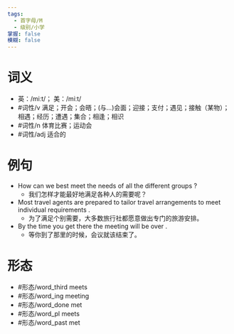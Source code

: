 ```yaml
---
tags:
  - 首字母/M
  - 级别/小学
掌握: false
模糊: false
---
```

# 词义
- 英：/miːt/； 美：/miːt/
- #词性/v  满足；开会；会晤；(与…)会面；迎接；支付；遇见；接触（某物）；相遇；经历；遭遇；集合；相逢；相识
- #词性/n  体育比赛；运动会
- #词性/adj  适合的
# 例句
- How can we best meet the needs of all the different groups ?
	- 我们怎样才能最好地满足各种人的需要呢？
- Most travel agents are prepared to tailor travel arrangements to meet individual requirements .
	- 为了满足个别需要，大多数旅行社都愿意做出专门的旅游安排。
- By the time you get there the meeting will be over .
	- 等你到了那里的时候，会议就该结束了。
# 形态
- #形态/word_third meets
- #形态/word_ing meeting
- #形态/word_done met
- #形态/word_pl meets
- #形态/word_past met
